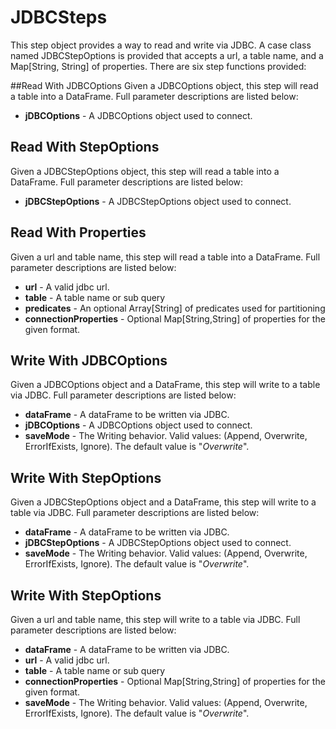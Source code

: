 # JDBCSteps
This step object provides a way to read and write via JDBC. A case class named JDBCStepOptions is provided 
that accepts a url, a table name, and a Map[String, String] of properties.
There are six step functions provided:

##Read With JDBCOptions
Given a JDBCOptions object, this step will read a table into a DataFrame. Full parameter descriptions are listed below:

* **jDBCOptions** - A JDBCOptions object used to connect.

## Read With StepOptions
Given a JDBCStepOptions object, this step will read a table into a DataFrame. Full parameter descriptions are listed below:

* **jDBCStepOptions** - A JDBCStepOptions object used to connect.

## Read With Properties
Given a url and table name, this step will read a table into a DataFrame. Full parameter descriptions are listed below:

* **url** - A valid jdbc url.
* **table** - A table name or sub query
* **predicates** - An optional Array[String] of predicates used for partitioning
* **connectionProperties** - Optional Map[String,String] of properties for the given format.

## Write With JDBCOptions
Given a JDBCOptions object and a DataFrame, this step will write to a table via JDBC. 
Full parameter descriptions are listed below:

* **dataFrame** - A dataFrame to be written via JDBC.
* **jDBCOptions** - A JDBCOptions object used to connect.
* **saveMode** - The Writing behavior. Valid values: (Append, Overwrite, ErrorIfExists, Ignore). 
The default value is "_Overwrite_".

## Write With StepOptions
Given a JDBCStepOptions object and a DataFrame, this step will write to a table via JDBC. 
Full parameter descriptions are listed below:

* **dataFrame** - A dataFrame to be written via JDBC.
* **jDBCStepOptions** - A JDBCStepOptions object used to connect.
* **saveMode** - The Writing behavior. Valid values: (Append, Overwrite, ErrorIfExists, Ignore). 
The default value is "_Overwrite_".

## Write With StepOptions
Given a url and table name, this step will write to a table via JDBC. 
Full parameter descriptions are listed below:

* **dataFrame** - A dataFrame to be written via JDBC.
* **url** - A valid jdbc url.
* **table** - A table name or sub query
* **connectionProperties** - Optional Map[String,String] of properties for the given format.
* **saveMode** - The Writing behavior. Valid values: (Append, Overwrite, ErrorIfExists, Ignore). 
The default value is "_Overwrite_".